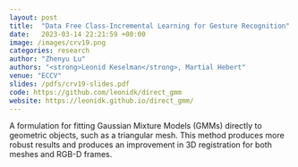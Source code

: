 ```yaml
---
layout: post
title:  "Data Free Class-Incremental Learning for Gesture Recognition"
date:   2023-03-14 22:21:59 +00:00
image: /images/crv19.png
categories: research
author: "Zhenyu Lu"
authors: "<strong>Leonid Keselman</strong>, Martial Hebert"
venue: "ECCV"
slides: /pdfs/crv19-slides.pdf
code: https://github.com/leonidk/direct_gmm
website: https://leonidk.github.io/direct_gmm/
---
```


A formulation for fitting Gaussian Mixture Models (GMMs) directly to geometric objects, such as a triangular mesh. This method produces more robust results and produces an improvement in 3D registration for both meshes and RGB-D frames. 